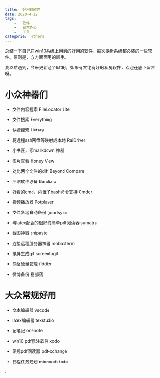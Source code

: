 ```yaml
---
title:  好用的软件
date: 2020-4-12
tags:
    -   软件
    -   日常办公
    -   工具
categorie:  others
---
```


总结一下自己在win10系统上用到的好用的软件，每次换新系统都必装的一些软件。原则是，方方面面用的顺手。

<!--  more -->

我以后遇到，会来更新这个list的，如果有大佬有好的私房软件，欢迎在底下留言呀。

 
# 小众神器们
 
 - 文件内容搜索     FileLocator Lite
 
 - 文件搜索       Everything
 
 - 快捷搜索       Listary
 
 - 将远程ssh网盘等映射成本地  RaiDriver
 
 - 小书匠，写markdown 神器
 
 - 图片查看    Honey View
 
 - 对比两个文件的diff Beyond Compare
 
 - 压缩软件必备 Bandizip
 
 
 - 好看的cmd，内置了bash命令支持 Cmder
 
 - 视频播放器 Potplayer
 
 - 文件多地自动备份 goodsync
 
 - 与latex配合的很好的简单pdf阅读器 sumatra
 
 - 截图神器 snipaste
 
 - 连接远程服务器神器 mobaxterm
 
 - 录屏生成gif screentogif

 - 网络流量管理 fiddler
 
 - 微博备份 稳部落
 
 
 # 大众常规好用
 
 - 文本编辑器  vscode
 
 - latex编辑器 texstudio

 - 记笔记 onenote
 
 - win10 pdf标注软件  xodo
 
 - 常规pdf阅读器  pdf-xchange
 
 - 日程任务规划   microsoft todo
 



 .